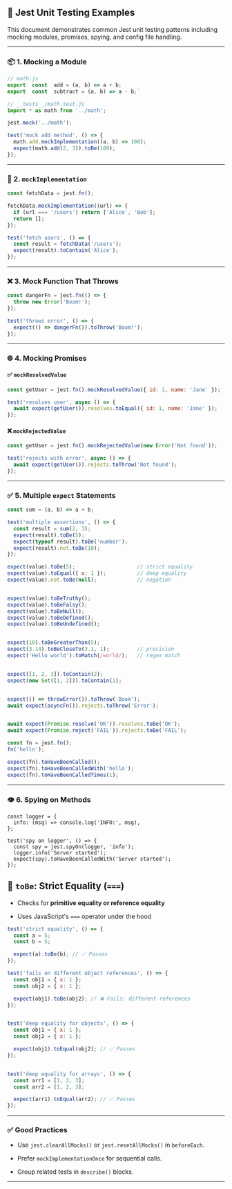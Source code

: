 
## 📘 Jest Unit Testing Examples

This document demonstrates common Jest unit testing patterns including mocking modules, promises, spying, and config file handling.

----------

### 📦 1. Mocking a Module

```js
// math.js 
export  const  add = (a, b) => a + b;
export  const  subtract = (a, b) => a - b;`
```
```js
// __tests__/math.test.js
import * as math from '../math';

jest.mock('../math');

test('mock add method', () => {
  math.add.mockImplementation((a, b) => 100);
  expect(math.add(2, 3)).toBe(100);
});

```
----------

### 🔁 2. `mockImplementation`

```js
const fetchData = jest.fn();

fetchData.mockImplementation((url) => {
  if (url === '/users') return ['Alice', 'Bob'];
  return [];
});

test('fetch users', () => {
  const result = fetchData('/users');
  expect(result).toContain('Alice');
});

```

----------

### ❌ 3. Mock Function That Throws

```js
const dangerFn = jest.fn(() => {
  throw new Error('Boom!');
});

test('throws error', () => {
  expect(() => dangerFn()).toThrow('Boom!');
});

```

----------

### 🌐 4. Mocking Promises

#### ✅ `mockResolvedValue`

```js
const getUser = jest.fn().mockResolvedValue({ id: 1, name: 'Jane' });

test('resolves user', async () => {
  await expect(getUser()).resolves.toEqual({ id: 1, name: 'Jane' });
});

```


#### ❌ `mockRejectedValue`

```js
const getUser = jest.fn().mockRejectedValue(new Error('Not found'));

test('rejects with error', async () => {
  await expect(getUser()).rejects.toThrow('Not found');
});

```

----------

### ✅ 5. Multiple `expect` Statements

```js
const sum = (a, b) => a + b;

test('multiple assertions', () => {
  const result = sum(2, 3);
  expect(result).toBe(5);
  expect(typeof result).toBe('number');
  expect(result).not.toBe(10);
});

expect(value).toBe(5);                    // strict equality
expect(value).toEqual({ x: 1 });          // deep equality
expect(value).not.toBe(null);             // negation


expect(value).toBeTruthy();
expect(value).toBeFalsy();
expect(value).toBeNull();
expect(value).toBeDefined();
expect(value).toBeUndefined();


expect(10).toBeGreaterThan(5);
expect(3.14).toBeCloseTo(3.1, 1);         // precision
expect('Hello world').toMatch(/world/);   // regex match


expect([1, 2, 3]).toContain(2);
expect(new Set([1, 2])).toContain(1);


expect(() => throwError()).toThrow('Boom');
await expect(asyncFn()).rejects.toThrow('Error');


await expect(Promise.resolve('OK')).resolves.toBe('OK');
await expect(Promise.reject('FAIL')).rejects.toBe('FAIL');

const fn = jest.fn();
fn('hello');

expect(fn).toHaveBeenCalled();
expect(fn).toHaveBeenCalledWith('hello');
expect(fn).toHaveBeenCalledTimes(1);


```

----------

### 👁️ 6. Spying on Methods

```
const logger = {
  info: (msg) => console.log('INFO:', msg),
};

test('spy on logger', () => {
  const spy = jest.spyOn(logger, 'info');
  logger.info('Server started');
  expect(spy).toHaveBeenCalledWith('Server started');
});

```

## 🔹 `toBe`: **Strict Equality (`===`)**

-   Checks for **primitive equality or reference equality**
    
-   Uses JavaScript's `===` operator under the hood

```js
test('strict equality', () => {
  const a = 5;
  const b = 5;

  expect(a).toBe(b); // ✅ Passes
});

test('fails on different object references', () => {
  const obj1 = { x: 1 };
  const obj2 = { x: 1 };

  expect(obj1).toBe(obj2); // ❌ Fails: different references
});


test('deep equality for objects', () => {
  const obj1 = { x: 1 };
  const obj2 = { x: 1 };

  expect(obj1).toEqual(obj2); // ✅ Passes
});


test('deep equality for arrays', () => {
  const arr1 = [1, 2, 3];
  const arr2 = [1, 2, 3];

  expect(arr1).toEqual(arr2); // ✅ Passes
});

```


----------


### ✅ Good Practices

-   Use `jest.clearAllMocks()` or `jest.resetAllMocks()` in `beforeEach`.
    
-   Prefer `mockImplementationOnce` for sequential calls.
    
-   Group related tests in `describe()` blocks.
    

----------
